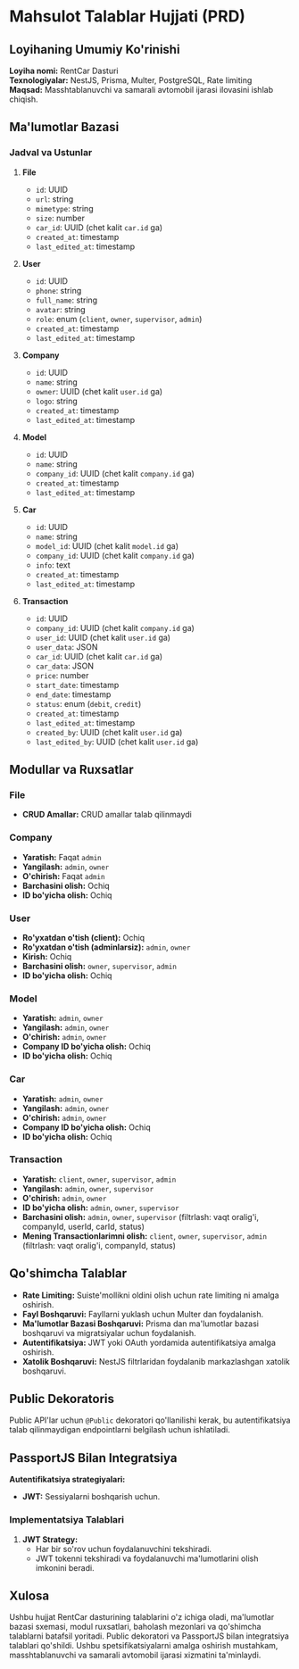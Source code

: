 # Mahsulot Talablar Hujjati (PRD)

## Loyihaning Umumiy Ko'rinishi
**Loyiha nomi:** RentCar Dasturi  
**Texnologiyalar:** NestJS, Prisma, Multer, PostgreSQL, Rate limiting  
**Maqsad:** Masshtablanuvchi va samarali avtomobil ijarasi ilovasini ishlab chiqish.

## Ma'lumotlar Bazasi
### Jadval va Ustunlar
1. **File**
   - `id`: UUID
   - `url`: string
   - `mimetype`: string
   - `size`: number
   - `car_id`: UUID (chet kalit `car.id` ga)
   - `created_at`: timestamp
   - `last_edited_at`: timestamp

2. **User**
   - `id`: UUID
   - `phone`: string
   - `full_name`: string
   - `avatar`: string
   - `role`: enum (`client`, `owner`, `supervisor`, `admin`)
   - `created_at`: timestamp
   - `last_edited_at`: timestamp

3. **Company**
   - `id`: UUID
   - `name`: string
   - `owner`: UUID (chet kalit `user.id` ga)
   - `logo`: string
   - `created_at`: timestamp
   - `last_edited_at`: timestamp

4. **Model**
   - `id`: UUID
   - `name`: string
   - `company_id`: UUID (chet kalit `company.id` ga)
   - `created_at`: timestamp
   - `last_edited_at`: timestamp

5. **Car**
   - `id`: UUID
   - `name`: string
   - `model_id`: UUID (chet kalit `model.id` ga)
   - `company_id`: UUID (chet kalit `company.id` ga)
   - `info`: text
   - `created_at`: timestamp
   - `last_edited_at`: timestamp

6. **Transaction**
   - `id`: UUID
   - `company_id`: UUID (chet kalit `company.id` ga)
   - `user_id`: UUID (chet kalit `user.id` ga)
   - `user_data`: JSON
   - `car_id`: UUID (chet kalit `car.id` ga)
   - `car_data`: JSON
   - `price`: number
   - `start_date`: timestamp
   - `end_date`: timestamp
   - `status`: enum (`debit`, `credit`)
   - `created_at`: timestamp
   - `last_edited_at`: timestamp
   - `created_by`: UUID (chet kalit `user.id` ga)
   - `last_edited_by`: UUID (chet kalit `user.id` ga)

## Modullar va Ruxsatlar
### File
- **CRUD Amallar:** CRUD amallar talab qilinmaydi

### Company
- **Yaratish:** Faqat `admin`
- **Yangilash:** `admin`, `owner`
- **O'chirish:** Faqat `admin`
- **Barchasini olish:** Ochiq
- **ID bo'yicha olish:** Ochiq

### User
- **Ro'yxatdan o'tish (client):** Ochiq
- **Ro'yxatdan o'tish (adminlarsiz):** `admin`, `owner`
- **Kirish:** Ochiq
- **Barchasini olish:** `owner`, `supervisor`, `admin`
- **ID bo'yicha olish:** Ochiq

### Model
- **Yaratish:** `admin`, `owner`
- **Yangilash:** `admin`, `owner`
- **O'chirish:** `admin`, `owner`
- **Company ID bo'yicha olish:** Ochiq
- **ID bo'yicha olish:** Ochiq

### Car
- **Yaratish:** `admin`, `owner`
- **Yangilash:** `admin`, `owner`
- **O'chirish:** `admin`, `owner`
- **Company ID bo'yicha olish:** Ochiq
- **ID bo'yicha olish:** Ochiq

### Transaction
- **Yaratish:** `client`, `owner`, `supervisor`, `admin`
- **Yangilash:** `admin`, `owner`, `supervisor`
- **O'chirish:** `admin`, `owner`
- **ID bo'yicha olish:** `admin`, `owner`, `supervisor`
- **Barchasini olish:** `admin`, `owner`, `supervisor` (filtrlash: vaqt oralig'i, companyId, userId, carId, status)
- **Mening Transactionlarimni olish:** `client`, `owner`, `supervisor`, `admin` (filtrlash: vaqt oralig'i, companyId, status)

## Qo'shimcha Talablar
- **Rate Limiting:** Suiste'mollikni oldini olish uchun rate limiting ni amalga oshirish.
- **Fayl Boshqaruvi:** Fayllarni yuklash uchun Multer dan foydalanish.
- **Ma'lumotlar Bazasi Boshqaruvi:** Prisma dan ma'lumotlar bazasi boshqaruvi va migratsiyalar uchun foydalanish.
- **Autentifikatsiya:** JWT yoki OAuth yordamida autentifikatsiya amalga oshirish.
- **Xatolik Boshqaruvi:** NestJS filtrlaridan foydalanib markazlashgan xatolik boshqaruvi.

## Public Dekoratoris
Public API'lar uchun `@Public` dekoratori qo'llanilishi kerak, bu autentifikatsiya talab qilinmaydigan endpointlarni belgilash uchun ishlatiladi.

## PassportJS Bilan Integratsiya
**Autentifikatsiya strategiyalari:** 
- **JWT:** Sessiyalarni boshqarish uchun.

### Implementatsiya Talablari
1. **JWT Strategy:**
   - Har bir so'rov uchun foydalanuvchini tekshiradi.
   - JWT tokenni tekshiradi va foydalanuvchi ma'lumotlarini olish imkonini beradi.
   
   
## Xulosa
Ushbu hujjat RentCar dasturining talablarini o'z ichiga oladi, ma'lumotlar bazasi sxemasi, modul ruxsatlari, baholash mezonlari va qo'shimcha talablarni batafsil yoritadi. Public dekoratori va PassportJS bilan integratsiya talablari qo'shildi. Ushbu spetsifikatsiyalarni amalga oshirish mustahkam, masshtablanuvchi va samarali avtomobil ijarasi xizmatini ta'minlaydi.